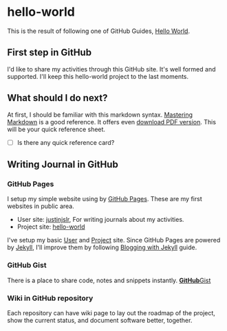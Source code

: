 # hello-world

This is the result of following one of GitHub Guides, [Hello World](https://guides.github.com/activities/hello-world/).

## First step in GitHub

I'd like to share my activities through this GitHub site.
It's well formed and supported.
I'll keep this hello-world project to the last moments.

## What should I do next?

At first, I should be familiar with this markdown syntax.
[Mastering Markdown](https://guides.github.com/features/mastering-markdown/) is a good reference.
It offers even [download PDF version](https://guides.github.com/pdfs/markdown-cheatsheet-online.pdf).
This will be your quick reference sheet.

- [ ] Is there any quick reference card?

## Writing Journal in GitHub

### GitHub Pages

I setup my simple website using by [GitHub Pages](https://pages.github.com/).
These are my first websites in public area.

- User site: [justinjslr](https://justinjslr.github.io/), For writing journals about my activities.
- Project site: [hello-world](https://justinjslr.github.io/hello-world/)

I've setup my basic [User](https://justinjslr.github.io/) and [Project](https://justinjslr.github.io/hello-world/) site.
Since GitHub Pages are powered by [Jekyll](https://jekyllrb.com/docs/quickstart/), I'll improve them by following [Blogging with Jekyll](https://help.github.com/articles/using-jekyll-with-pages) guide.

### GitHub Gist

There is a place to share code, notes and snippets instantly. [**GitHub**Gist](https://gist.github.com/)

### Wiki in GitHub repository

Each repository can have wiki page to lay out the roadmap of the project, show the current status, and document software better, together.

